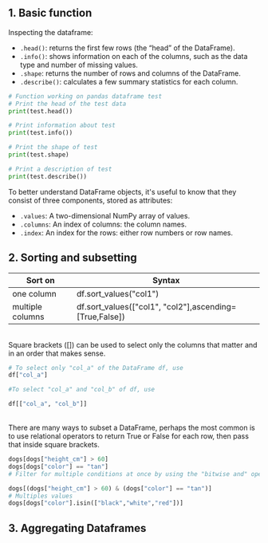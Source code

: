 ## 1. Basic function

Inspecting the dataframe:
+ `.head()`: returns the first few rows (the “head” of the DataFrame).
+ `.info()`: shows information on each of the columns, such as the data type and number of missing values.
+ `.shape`: returns the number of rows and columns of the DataFrame.
+ `.describe()`: calculates a few summary statistics for each column.


```python
# Function working on pandas dataframe test
# Print the head of the test data
print(test.head())

# Print information about test
print(test.info())

# Print the shape of test
print(test.shape)

# Print a description of test
print(test.describe())
```

To better understand DataFrame objects, it's useful to know that they consist of three components, stored as attributes:

+ `.values`: A two-dimensional NumPy array of values.
+ `.columns`: An index of columns: the column names.
+ `.index`: An index for the rows: either row numbers or row names.

## 2. Sorting and subsetting

|Sort on|	Syntax|
|----|----|
|one column	|df.sort_values("col1")|
|multiple columns|	df.sort_values(["col1", "col2"],ascending=[True,False])|

<br>
Square brackets ([]) can be used to select only the columns that matter and in an order that makes sense.

```python
# To select only "col_a" of the DataFrame df, use
df["col_a"]

#To select "col_a" and "col_b" of df, use

df[["col_a", "col_b"]]
```
<br>
There are many ways to subset a DataFrame, perhaps the most common is to use relational operators to return True or False for each row, then pass that inside square brackets.

```python
dogs[dogs["height_cm"] > 60]
dogs[dogs["color"] == "tan"]
# Filter for multiple conditions at once by using the "bitwise and" operator, &.

dogs[(dogs["height_cm"] > 60) & (dogs["color"] == "tan")]
# Multiples values
dogs[dogs["color"].isin(["black","white","red"])]
```


## 3. Aggregating Dataframes

